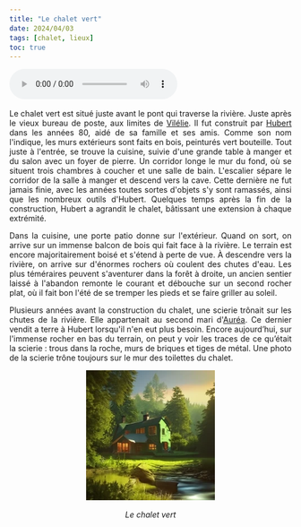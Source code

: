 ```yaml
---
title: "Le chalet vert"
date: 2024/04/03
tags: [chalet, lieux]
toc: true
---
```

<audio controls="controls">
  <source type="audio/mp3" src="../audio/Les chutes.mp3"></source>
  <p>Your browser does not support the audio element.</p>
</audio>

<DIV STYLE="text-align:justify">

Le chalet vert est situé juste avant le pont qui traverse la rivière. Juste après le vieux bureau de poste, aux limites de [Vilélie](https://cgermain97.github.io/Feu-de-Foret/post1/).
Il fut construit par [Hubert](https://cgermain97.github.io/Feu-de-Foret/hubert/) dans les années 80, aidé de sa famille et ses amis. Comme son nom l'indique, les murs extérieurs sont faits en bois, peinturés vert bouteille. Tout juste à l'entrée, se trouve la cuisine, suivie d'une grande table à manger et du salon avec un foyer de pierre. Un corridor longe le mur du fond, où se situent trois chambres à coucher et une salle de bain. L'escalier sépare le corridor de la salle à manger et descend vers la cave. Cette dernière ne fut jamais finie, avec les années toutes sortes d'objets s'y sont ramassés, ainsi que les nombreux outils d'Hubert. Quelques temps après la fin de la construction, Hubert a agrandit le chalet, bâtissant une extension à chaque extrémité.

Dans la cuisine, une porte patio donne sur l'extérieur. Quand on sort, on arrive sur un immense balcon de bois qui fait face à la rivière. Le terrain est encore majoritairement boisé et s'étend à perte de vue. À descendre vers la rivière, on arrive sur d'énormes rochers où coulent des chutes d'eau. Les plus téméraires peuvent s'aventurer dans la forêt à droite, un ancien sentier laissé à l'abandon remonte le courant et débouche sur un second rocher plat, où il fait bon l'été de se tremper les pieds et se faire griller au soleil. 

Plusieurs années avant la construction du chalet, une scierie trônait sur les chutes de la rivière. Elle appartenait au second mari d'[Auréa](https://cgermain97.github.io/Feu-de-Foret/auréa/). Ce dernier vendit a terre à Hubert lorsqu'il n'en eut plus besoin. Encore aujourd’hui, sur l'immense rocher en bas du terrain, on peut y voir les traces de ce qu’était la scierie : trous dans la roche, murs de briques et tiges de métal. Une photo de la scierie trône toujours sur le mur des toilettes du chalet.

<DIV STYLE="text-align:center">

![Les chalet vert](../images/chalet-vert.png)

*Le chalet vert*

